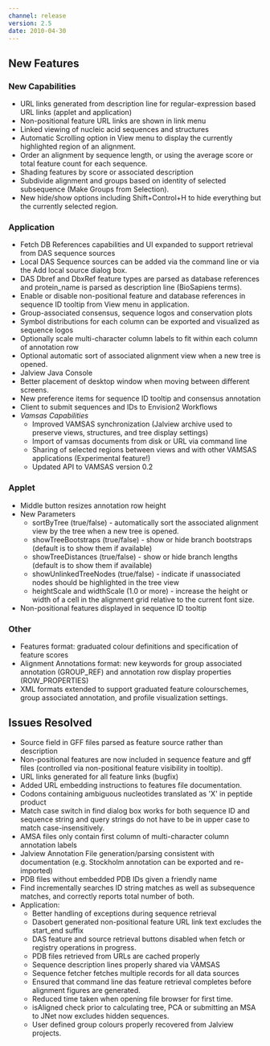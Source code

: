 ```yaml
---
channel: release
version: 2.5
date: 2010-04-30
---
```


## New Features



### New Capabilities
- URL links generated from description line for regular-expression based URL links (applet and application)
- Non-positional feature URL links are shown in link menu
- Linked viewing of nucleic acid sequences and structures
- Automatic Scrolling option in View menu to display the currently highlighted region of an alignment.
- Order an alignment by sequence length, or using the average score or total feature count for each sequence.
- Shading features by score or associated description
- Subdivide alignment and groups based on identity of selected subsequence (Make Groups from Selection).
- New hide/show options including Shift+Control+H to hide everything but the currently selected region.


### Application
- Fetch DB References capabilities and UI expanded to support retrieval from DAS sequence sources
- Local DAS Sequence sources can be added via the command line or via the Add local source dialog box.
- DAS Dbref and DbxRef feature types are parsed as database references and protein_name is parsed as description line (BioSapiens terms).
- Enable or disable non-positional feature and database references in sequence ID tooltip from View menu in application.
- Group-associated consensus, sequence logos and conservation plots
- Symbol distributions for each column can be exported and visualized as sequence logos
- <!-- todo for applet --> Optionally scale multi-character column labels to fit within each column of annotation row
- Optional automatic sort of associated alignment view when a new tree is opened.
- Jalview Java Console
- Better placement of desktop window when moving between different screens.
- New preference items for sequence ID tooltip and consensus annotation
- Client to submit sequences and IDs to Envision2 Workflows
- *Vamsas Capabilities*
  - Improved VAMSAS synchronization (Jalview archive used to preserve views, structures, and tree display settings)
  - Import of vamsas documents from disk or URL via command line
  - Sharing of selected regions between views and with other VAMSAS applications (Experimental feature!)
  - Updated API to VAMSAS version 0.2


### Applet
- Middle button resizes annotation row height
- New Parameters
  - sortByTree (true/false) - automatically sort the associated alignment view by the tree when a new tree is opened.
  - showTreeBootstraps (true/false) - show or hide branch bootstraps (default is to show them if available)
  - showTreeDistances (true/false) - show or hide branch lengths (default is to show them if available)
  - showUnlinkedTreeNodes (true/false) - indicate if unassociated nodes should be highlighted in the tree view
  - heightScale and widthScale (1.0 or more) - increase the height or width of a cell in the alignment grid relative to the current font size.
- Non-positional features displayed in sequence ID tooltip


### Other
- Features format: graduated colour definitions and specification of feature scores
- Alignment Annotations format: new keywords for group associated annotation (GROUP_REF) and annotation row display properties (ROW_PROPERTIES)
- XML formats extended to support graduated feature colourschemes, group associated annotation, and profile visualization settings.


## Issues Resolved

- Source field in GFF files parsed as feature source rather than description
- Non-positional features are now included in sequence feature and gff files (controlled via non-positional feature visibility in tooltip).
- URL links generated for all feature links (bugfix)
- Added URL embedding instructions to features file documentation.
- Codons containing ambiguous nucleotides translated as 'X' in peptide product
- Match case switch in find dialog box works for both sequence ID and sequence string and query strings do not have to be in upper case to match case-insensitively.
- AMSA files only contain first column of multi-character column annotation labels
- Jalview Annotation File generation/parsing consistent with documentation (e.g. Stockholm annotation can be exported and re-imported)
- PDB files without embedded PDB IDs given a friendly name
- Find incrementally searches ID string matches as well as subsequence matches, and correctly reports total number of both.
- Application:
  - Better handling of exceptions during sequence retrieval
  - Dasobert generated non-positional feature URL link text excludes the start_end suffix
  - DAS feature and source retrieval buttons disabled when fetch or registry operations in progress.
  - PDB files retrieved from URLs are cached properly
  - Sequence description lines properly shared via VAMSAS
  - Sequence fetcher fetches multiple records for all data sources
  - Ensured that command line das feature retrieval completes before alignment figures are generated.
  - Reduced time taken when opening file browser for first time.
  - isAligned check prior to calculating tree, PCA or submitting an MSA to JNet now excludes hidden sequences.
  - User defined group colours properly recovered from Jalview projects.
